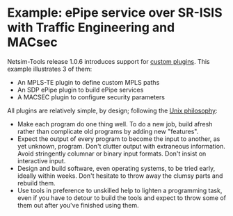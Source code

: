 # Example: ePipe service over SR-ISIS with Traffic Engineering and MACsec

Netsim-Tools release 1.0.6 introduces support for [custom plugins](https://github.com/ipspace/netsim-tools/blob/master/docs/plugins.md).
This example illustrates 3 of them:
* An MPLS-TE plugin to define custom MPLS paths
* An SDP ePipe plugin to build ePipe services
* A MACSEC plugin to configure security parameters

All plugins are relatively simple, by design; following the [Unix philosophy](https://en.wikipedia.org/wiki/Unix_philosophy):
* Make each program do one thing well. To do a new job, build afresh rather than complicate old programs by adding new "features".
* Expect the output of every program to become the input to another, as yet unknown, program. Don't clutter output with extraneous information. Avoid stringently columnar or binary input formats. Don't insist on interactive input.
* Design and build software, even operating systems, to be tried early, ideally within weeks. Don't hesitate to throw away the clumsy parts and rebuild them.
* Use tools in preference to unskilled help to lighten a programming task, even if you have to detour to build the tools and expect to throw some of them out after you've finished using them.
